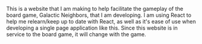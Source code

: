 This is a website that I am making to help facilitate the gameplay of the board game, Galactic Neighbors, that I am developing. I am using React to help me relearn/keep up to date with React, as well as it's ease of use when developing a single page application like this. Since this website is in service to the board game, it will change with the game.
